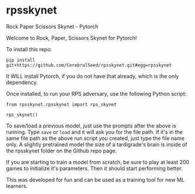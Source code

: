 # rpsskynet
Rock Paper Scissors Skynet - Pytorch

Welcome to Rock, Paper, Scissors Skynet for Pytorch!

To install this repo:

```
pip install git+https://github.com/CerebralSeed/rpsskynet.git#egg=rpsskynet
```

It WILL install Pytorch, if you do not have that already, which is the only dependency. 

Once installed, to run your RPS adversary, use the following Python script:

```
from rpsskynet.rpsskynet import rps_skynet

rps_skynet()
```

To save/load a previous model, just use the prompts after the above is running. Type `save` or `load` and it will ask you for the file path. If it's in the same file path as the above run script you created, just type the file name only. A slightly pretrained model the size of a tardigrade's brain is inside of the rpsskynet folder on the Github repo page. 

If you are starting to train a model from scratch, be sure to play at least 200 games to initialize it's parameters. Then it should start performing better. 

This was developed for fun and can be used as a training tool for new ML learners. 
